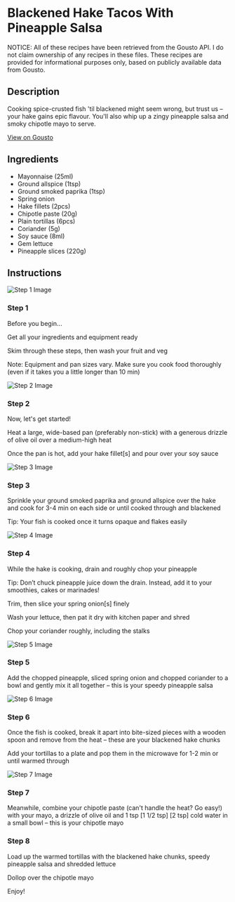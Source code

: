 # Blackened Hake Tacos With Pineapple Salsa

NOTICE: All of these recipes have been retrieved from the Gousto API. I do not claim ownership of any recipes in these files. These recipes are provided for informational purposes only, based on publicly available data from Gousto.

## Description

Cooking spice-crusted fish 'til blackened might seem wrong, but trust us – your hake gains epic flavour. You'll also whip up a zingy pineapple salsa and smoky chipotle mayo to serve. 

[View on Gousto](https://www.gousto.co.uk/recipes/cookbook/blackened-hake-tacos-with-pineapple-salsa)

## Ingredients

- Mayonnaise (25ml)
- Ground allspice (1tsp)
- Ground smoked paprika (1tsp)
- Spring onion
- Hake fillets (2pcs)
- Chipotle paste (20g)
- Plain tortillas (6pcs)
- Coriander (5g)
- Soy sauce (8ml)
- Gem lettuce
- Pineapple slices (220g)

## Instructions

![Step 1 Image](https://production-media.gousto.co.uk/cms/recipe-step-image/Admin10mm-Step-1-2-1718185188312-x200.jpg)

### Step 1

Before you begin...

Get all your ingredients and equipment ready

Skim through these steps, then wash your fruit and veg

Note: Equipment and pan sizes vary. Make sure you cook food thoroughly (even if it takes you a little longer than 10 min)

![Step 2 Image](https://production-media.gousto.co.uk/cms/recipe-step-image/step-2-1718185192829-x200.jpg)

### Step 2

Now, let's get started!

Heat a large, wide-based pan (preferably non-stick) with a generous drizzle of olive oil over a medium-high heat

Once the pan is hot, add your hake fillet[s] and pour over your soy sauce

![Step 3 Image](https://production-media.gousto.co.uk/cms/recipe-step-image/Step-3-1718185195845-x200.jpg)

### Step 3

Sprinkle your ground smoked paprika and ground allspice over the hake and cook for 3-4 min on each side or until cooked through and blackened

Tip: Your fish is cooked once it turns opaque and flakes easily

![Step 4 Image](https://production-media.gousto.co.uk/cms/recipe-step-image/step-4-1718185198599-x200.jpg)

### Step 4

While the hake is cooking, drain and roughly chop your pineapple

Tip: Don’t chuck pineapple juice down the drain. Instead, add it to your smoothies, cakes or marinades!

Trim, then slice your spring onion[s]<span class="text-danger"> </span>finely

Wash your lettuce, then pat it dry with kitchen paper and shred

Chop your coriander roughly, including the stalks

![Step 5 Image](https://production-media.gousto.co.uk/cms/recipe-step-image/step-5-1718185204133-x200.jpg)

### Step 5

Add the chopped pineapple, sliced spring onion and chopped coriander to a bowl and gently mix it all together – this is your speedy pineapple salsa

![Step 6 Image](https://production-media.gousto.co.uk/cms/recipe-step-image/step-6-1718185208660-x200.jpg)

### Step 6

Once the fish is cooked, break it apart into bite-sized pieces with a wooden spoon and remove from the heat – these are your blackened hake chunks

Add your tortillas to a plate and pop them in the microwave for 1-2 min or until warmed through

![Step 7 Image](https://production-media.gousto.co.uk/cms/recipe-step-image/step-7-1718185213355-x200.jpg)

### Step 7

Meanwhile, combine your chipotle paste (can't handle the heat? Go easy!) with your mayo, a drizzle of olive oil and 1 tsp<span class="text-danger"> <span class="text-purple">[1 1/2 tsp]</span> [2 tsp]</span> cold water in a small bowl – this is your chipotle mayo

### Step 8

Load up the warmed tortillas with the blackened hake chunks, speedy pineapple salsa and shredded lettuce

Dollop over the chipotle mayo

Enjoy!

